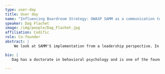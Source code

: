 ```yaml
---
type: user-day
title: User day
name: "Influencing Boardroom Strategy: OWASP SAMM as a communication tool"
speaker: Dag Flachet
image: /img/people/Dag_Flachet.jpg
affiliation: Codific
role: Co-founder
abstract: |
    We look at SAMM'S implementation from a leadership perspective. In this talk, we share some common pitfalls and strategies to overcome these. The first problem is: who should do the assessment? Someone at the business unit/ team that has all the information at hand? Or someone who is the organizational expert in SAMM and consistently scores across business units? The answer is both, but roles are to be divided in assessor and validator with a clear cyclical process. The second problem is our psychological fixation on the score. The solution is to provide a gap to target metric on which to focus. The third problem is the opaque relationship between maturity and risk. The solution lies in quantifying risk and correlating those risks with SAMM maturity scores.

bio: |
   Dag has a doctorate in behavioral psychology and is one of the founders of Codific. He has been heavily involved with the SAMMY tool and the strategic discussion around SAMM at different organizations. He is a professor at the Geneva Business School where he has taught SAMM to managers in training and he is a member of its board of directors.

---
```


